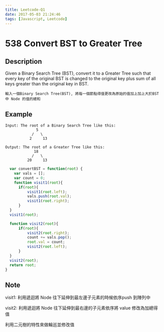 ```yaml
---
title: Leetcode-Q1
date: 2017-05-03 21:24:46
tags: [Javascript, Leetcode]
---
```


# 538 Convert BST to Greater Tree

## Description

Given a Binary Search Tree (BST), convert it to a Greater Tree such that every key of the original BST is changed to the original key plus sum of all keys greater than the original key in BST.

```
輸入一個Binary Search Tree(BST), 將每一個節點得值更改為原始的值加上加上大於BST中 Node 的值的總和
```

## Example

```
Input: The root of a Binary Search Tree like this:
              5
            /   \
           2     13

Output: The root of a Greater Tree like this:
             18
            /   \
          20     13
```

```javascript
  var convertBST = function(root) {
    var vals = [];
    var count = 0;
    function visit1(root){
      if(root){
          visit1(root.left);
          vals.push(root.val);
          visit1(root.right);
      }
  }
  visit1(root);

  function visit2(root){
      if(root){
          visit2(root.right);
          count += vals.pop();
          root.val = count;
          visit2(root.left);
      }
  }
  visit2(root);
  return root;
}
```

## Note

visit1: 利用遞迴將 Node 往下延伸到最左邊子元素的時候依序push 到陣列中

visit2: 利用遞迴將 Node 往下延伸到最右邊的子元素依序將 value 修改為加總得值

利用二元樹的特性來做輪巡並修改值
